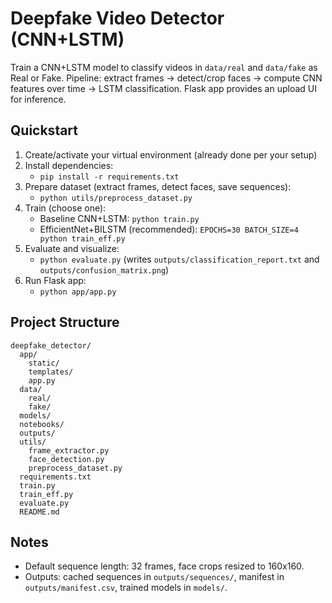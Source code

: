 # Deepfake Video Detector (CNN+LSTM)

Train a CNN+LSTM model to classify videos in `data/real` and `data/fake` as Real or Fake. Pipeline: extract frames → detect/crop faces → compute CNN features over time → LSTM classification. Flask app provides an upload UI for inference.

## Quickstart
1. Create/activate your virtual environment (already done per your setup)
2. Install dependencies:
   - `pip install -r requirements.txt`
3. Prepare dataset (extract frames, detect faces, save sequences):
   - `python utils/preprocess_dataset.py`
4. Train (choose one):
   - Baseline CNN+LSTM: `python train.py`
   - EfficientNet+BILSTM (recommended): `EPOCHS=30 BATCH_SIZE=4 python train_eff.py`
5. Evaluate and visualize:
   - `python evaluate.py` (writes `outputs/classification_report.txt` and `outputs/confusion_matrix.png`)
6. Run Flask app:
   - `python app/app.py`

## Project Structure
```
deepfake_detector/
  app/
    static/
    templates/
    app.py
  data/
    real/
    fake/
  models/
  notebooks/
  outputs/
  utils/
    frame_extractor.py
    face_detection.py
    preprocess_dataset.py
  requirements.txt
  train.py
  train_eff.py
  evaluate.py
  README.md
```

## Notes
- Default sequence length: 32 frames, face crops resized to 160x160.
- Outputs: cached sequences in `outputs/sequences/`, manifest in `outputs/manifest.csv`, trained models in `models/`.

